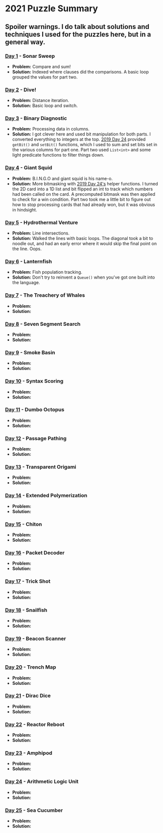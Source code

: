 # 2021 Puzzle Summary 
## Spoiler warnings. I do talk about solutions and techniques I used for the puzzles here, but in a general way.

### [Day 1](Day%2001) - Sonar Sweep
- **Problem:** Compare and sum!
- **Solution:** Indexed where clauses did the comparisons. A basic loop grouped the values for part two.

### [Day 2](Day%2002) - Dive!
- **Problem:** Distance iteration. 
- **Solution:** Basic loop and switch.

### [Day 3](Day%2003) - Binary Diagnostic
- **Problem:** Processing data in columns.
- **Solution:** I got clever here and used bit manipulation for both parts. I converted everything to integers at the top. [2019 Day 24](../2019/Day%2024) provided `getBit()` and `setBit()` functions, which I used to sum and set bits set in the various columns for part one. Part two used `List<int>` and some light predicate functions to filter things down.

### [Day 4](Day%2004) - Giant Squid
- **Problem:** B.I.N.G.O and giant squid is his name-o. 
- **Solution:** More bitmasking with [2019 Day 24's](../2019/Day%2024) helper functions. I turned the 2D card into a 1D list and bit flipped an int to track which numbers had been called on the card. A precomputed bitmask was then applied to check for a win condition. Part two took me a little bit to figure out how to stop processing cards that had already won, but it was obvious in hindsight. 

### [Day 5](Day%2005) - Hydrothermal Venture
- **Problem:** Line intersections.
- **Solution:** Walked the lines with basic loops. The diagonal took a bit to noodle out, and had an early error where it would skip the final point on the line. Oops.

### [Day 6](Day%2006) - Lanternfish
- **Problem:** Fish population tracking.
- **Solution:** Don't try to reinvent a `Queue()` when you've got one built into the language.

### [Day 7](Day%2007) - The Treachery of Whales
- **Problem:**
- **Solution:**

### [Day 8](Day%2008) - Seven Segment Search
- **Problem:**
- **Solution:**

### [Day 9](Day%2009) - Smoke Basin
- **Problem:**
- **Solution:**

### [Day 10](Day%2010) - Syntax Scoring
- **Problem:**
- **Solution:**

### [Day 11](Day%2011) - Dumbo Octopus
- **Problem:**
- **Solution:**

### [Day 12](Day%2012) - Passage Pathing
- **Problem:**
- **Solution:**

### [Day 13](Day%2013) - Transparent Origami
- **Problem:**
- **Solution:**

### [Day 14](Day%2014) - Extended Polymerization
- **Problem:**
- **Solution:**

### [Day 15](Day%2015) - Chiton 
- **Problem:**
- **Solution:**

### [Day 16](Day%2016) - Packet Decoder
- **Problem:**
- **Solution:**

### [Day 17](Day%2017) - Trick Shot
- **Problem:**
- **Solution:**

### [Day 18](Day%2018) - Snailfish
- **Problem:** 
- **Solution:**

### [Day 19](Day%2019) - Beacon Scanner
- **Problem:**
- **Solution:**

### [Day 20](Day%2020) - Trench Map
- **Problem:**
- **Solution:**

### [Day 21](Day%2021) - Dirac Dice
- **Problem:**
- **Solution:**

### [Day 22](Day%2022) - Reactor Reboot
- **Problem:**
- **Solution:**

### [Day 23](Day%2023) - Amphipod
- **Problem:** 
- **Solution:**

### [Day 24](Day%2024) - Arithmetic Logic Unit
- **Problem:**
- **Solution:**

### [Day 25](Day%2025) - Sea Cucumber
- **Problem:**
- **Solution:**